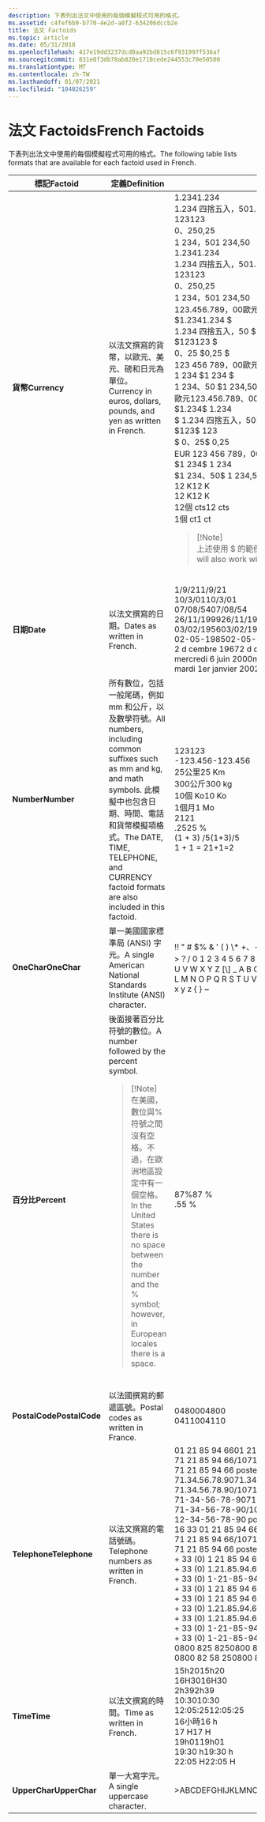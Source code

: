 ```yaml
---
description: 下表列出法文中使用的每個模擬程式可用的格式。
ms.assetid: c4fef6b9-b770-4e2d-a8f2-634206dccb2e
title: 法文 Factoids
ms.topic: article
ms.date: 05/31/2018
ms.openlocfilehash: 417e19dd3237dcd0aa92bd615c6f931997f536af
ms.sourcegitcommit: 831e8f3db78ab820e1710cede244553c70e50500
ms.translationtype: MT
ms.contentlocale: zh-TW
ms.lasthandoff: 01/07/2021
ms.locfileid: "104026259"
---
```

# <a name="french-factoids"></a><span data-ttu-id="9c64d-103">法文 Factoids</span><span class="sxs-lookup"><span data-stu-id="9c64d-103">French Factoids</span></span>

<span data-ttu-id="9c64d-104">下表列出法文中使用的每個模擬程式可用的格式。</span><span class="sxs-lookup"><span data-stu-id="9c64d-104">The following table lists formats that are available for each factoid used in French.</span></span>



<table>
<colgroup>
<col style="width: 33%" />
<col style="width: 33%" />
<col style="width: 33%" />
</colgroup>
<thead>
<tr class="header">
<th><span data-ttu-id="9c64d-105">標記</span><span class="sxs-lookup"><span data-stu-id="9c64d-105">Factoid</span></span></th>
<th><span data-ttu-id="9c64d-106">定義</span><span class="sxs-lookup"><span data-stu-id="9c64d-106">Definition</span></span></th>
<th><span data-ttu-id="9c64d-107">範例</span><span class="sxs-lookup"><span data-stu-id="9c64d-107">Examples</span></span></th>
</tr>
</thead>
<tbody>
<tr class="odd">
<td><span data-ttu-id="9c64d-108"><strong>貨幣</strong></span><span class="sxs-lookup"><span data-stu-id="9c64d-108"><strong>Currency</strong></span></span></td>
<td><span data-ttu-id="9c64d-109">以法文撰寫的貨幣，以歐元、美元、磅和日元為單位。</span><span class="sxs-lookup"><span data-stu-id="9c64d-109">Currency in euros, dollars, pounds, and yen as written in French.</span></span><br/></td>
<td><span data-ttu-id="9c64d-110">1.234</span><span class="sxs-lookup"><span data-stu-id="9c64d-110">1.234</span></span>  <br/> <span data-ttu-id="9c64d-111">1.234 四捨五入，50</span><span class="sxs-lookup"><span data-stu-id="9c64d-111">1.234,50</span></span>  <br/> <span data-ttu-id="9c64d-112">123</span><span class="sxs-lookup"><span data-stu-id="9c64d-112">123</span></span>  <br/> <span data-ttu-id="9c64d-113">0、25</span><span class="sxs-lookup"><span data-stu-id="9c64d-113">0,25</span></span>  <br/> <span data-ttu-id="9c64d-114">1 234，50</span><span class="sxs-lookup"><span data-stu-id="9c64d-114">1 234,50</span></span>  <br/>   <span data-ttu-id="9c64d-115">1.234</span><span class="sxs-lookup"><span data-stu-id="9c64d-115">1.234</span></span><br/>   <span data-ttu-id="9c64d-116">1.234 四捨五入，50</span><span class="sxs-lookup"><span data-stu-id="9c64d-116">1.234,50</span></span><br/>   <span data-ttu-id="9c64d-117">123</span><span class="sxs-lookup"><span data-stu-id="9c64d-117">123</span></span><br/>   <span data-ttu-id="9c64d-118">0、25</span><span class="sxs-lookup"><span data-stu-id="9c64d-118">0,25</span></span><br/>   <span data-ttu-id="9c64d-119">1 234，50</span><span class="sxs-lookup"><span data-stu-id="9c64d-119">1 234,50</span></span><br/> <span data-ttu-id="9c64d-120">123.456.789，00歐元</span><span class="sxs-lookup"><span data-stu-id="9c64d-120">123.456.789,00 EUR</span></span><br/> <span data-ttu-id="9c64d-121">$1.234</span><span class="sxs-lookup"><span data-stu-id="9c64d-121">1.234 $</span></span><br/> <span data-ttu-id="9c64d-122">1.234 四捨五入，50 $</span><span class="sxs-lookup"><span data-stu-id="9c64d-122">1.234,50 $</span></span><br/> <span data-ttu-id="9c64d-123">$123</span><span class="sxs-lookup"><span data-stu-id="9c64d-123">123 $</span></span><br/> <span data-ttu-id="9c64d-124">0、25 $</span><span class="sxs-lookup"><span data-stu-id="9c64d-124">0,25 $</span></span><br/> <span data-ttu-id="9c64d-125">123 456 789，00歐元</span><span class="sxs-lookup"><span data-stu-id="9c64d-125">123 456 789,00 EUR</span></span><br/> <span data-ttu-id="9c64d-126">1 234 $</span><span class="sxs-lookup"><span data-stu-id="9c64d-126">1 234 $</span></span><br/> <span data-ttu-id="9c64d-127">1 234、50 $</span><span class="sxs-lookup"><span data-stu-id="9c64d-127">1 234,50 $</span></span><br/> <span data-ttu-id="9c64d-128">歐元123.456.789、00</span><span class="sxs-lookup"><span data-stu-id="9c64d-128">EUR 123.456.789,00</span></span><br/> <span data-ttu-id="9c64d-129">$1.234</span><span class="sxs-lookup"><span data-stu-id="9c64d-129">$ 1.234</span></span><br/> <span data-ttu-id="9c64d-130">$ 1.234 四捨五入，50</span><span class="sxs-lookup"><span data-stu-id="9c64d-130">$ 1.234,50</span></span><br/> <span data-ttu-id="9c64d-131">$123</span><span class="sxs-lookup"><span data-stu-id="9c64d-131">$ 123</span></span><br/> <span data-ttu-id="9c64d-132">$ 0、25</span><span class="sxs-lookup"><span data-stu-id="9c64d-132">$ 0,25</span></span><br/> <span data-ttu-id="9c64d-133">EUR 123 456 789，00</span><span class="sxs-lookup"><span data-stu-id="9c64d-133">EUR 123 456 789,00</span></span><br/> <span data-ttu-id="9c64d-134">$1 234</span><span class="sxs-lookup"><span data-stu-id="9c64d-134">$ 1 234</span></span><br/> <span data-ttu-id="9c64d-135">$1 234、50</span><span class="sxs-lookup"><span data-stu-id="9c64d-135">$ 1 234,50</span></span><br/> <span data-ttu-id="9c64d-136">12 K</span><span class="sxs-lookup"><span data-stu-id="9c64d-136">12 K</span></span> <br/>   <span data-ttu-id="9c64d-137">12 K</span><span class="sxs-lookup"><span data-stu-id="9c64d-137">12 K</span></span><br/> <span data-ttu-id="9c64d-138">12個 cts</span><span class="sxs-lookup"><span data-stu-id="9c64d-138">12 cts</span></span><br/> <span data-ttu-id="9c64d-139">1個 ct</span><span class="sxs-lookup"><span data-stu-id="9c64d-139">1 ct</span></span><br/>
<blockquote>
[!Note]<br />
<span data-ttu-id="9c64d-140">上述使用 $ 的範例也可以搭配和使用。</span><span class="sxs-lookup"><span data-stu-id="9c64d-140">The examples above that use $ will also work with   and  .</span></span>
</blockquote>
<br/></td>
</tr>
<tr class="even">
<td><span data-ttu-id="9c64d-141"><strong>日期</strong></span><span class="sxs-lookup"><span data-stu-id="9c64d-141"><strong>Date</strong></span></span></td>
<td><span data-ttu-id="9c64d-142">以法文撰寫的日期。</span><span class="sxs-lookup"><span data-stu-id="9c64d-142">Dates as written in French.</span></span><br/></td>
<td><span data-ttu-id="9c64d-143">1/9/21</span><span class="sxs-lookup"><span data-stu-id="9c64d-143">1/9/21</span></span><br/> <span data-ttu-id="9c64d-144">10/3/01</span><span class="sxs-lookup"><span data-stu-id="9c64d-144">10/3/01</span></span><br/> <span data-ttu-id="9c64d-145">07/08/54</span><span class="sxs-lookup"><span data-stu-id="9c64d-145">07/08/54</span></span><br/> <span data-ttu-id="9c64d-146">26/11/1999</span><span class="sxs-lookup"><span data-stu-id="9c64d-146">26/11/1999</span></span><br/> <span data-ttu-id="9c64d-147">03/02/1956</span><span class="sxs-lookup"><span data-stu-id="9c64d-147">03/02/1956</span></span><br/> <span data-ttu-id="9c64d-148">02-05-1985</span><span class="sxs-lookup"><span data-stu-id="9c64d-148">02-05-1985</span></span><br/> <span data-ttu-id="9c64d-149">2 d cembre 1967</span><span class="sxs-lookup"><span data-stu-id="9c64d-149">2 d cembre 1967</span></span><br/> <span data-ttu-id="9c64d-150">mercredi 6 juin 2000</span><span class="sxs-lookup"><span data-stu-id="9c64d-150">mercredi 6 juin 2000</span></span><br/> <span data-ttu-id="9c64d-151">mardi 1er janvier 2002</span><span class="sxs-lookup"><span data-stu-id="9c64d-151">mardi 1er janvier 2002</span></span><br/></td>
</tr>
<tr class="odd">
<td><span data-ttu-id="9c64d-152"><strong>Number</strong></span><span class="sxs-lookup"><span data-stu-id="9c64d-152"><strong>Number</strong></span></span></td>
<td><span data-ttu-id="9c64d-153">所有數位，包括一般尾碼，例如 mm 和公斤，以及數學符號。</span><span class="sxs-lookup"><span data-stu-id="9c64d-153">All numbers, including common suffixes such as mm and kg, and math symbols.</span></span> <span data-ttu-id="9c64d-154">此模擬中也包含日期、時間、電話和貨幣模擬項格式。</span><span class="sxs-lookup"><span data-stu-id="9c64d-154">The DATE, TIME, TELEPHONE, and CURRENCY factoid formats are also included in this factoid.</span></span><br/></td>
<td><span data-ttu-id="9c64d-155">123</span><span class="sxs-lookup"><span data-stu-id="9c64d-155">123</span></span><br/> <span data-ttu-id="9c64d-156">-123.456</span><span class="sxs-lookup"><span data-stu-id="9c64d-156">-123.456</span></span><br/> <span data-ttu-id="9c64d-157">25公里</span><span class="sxs-lookup"><span data-stu-id="9c64d-157">25 Km</span></span><br/> <span data-ttu-id="9c64d-158">300公斤</span><span class="sxs-lookup"><span data-stu-id="9c64d-158">300 kg</span></span><br/> <span data-ttu-id="9c64d-159">10個 Ko</span><span class="sxs-lookup"><span data-stu-id="9c64d-159">10 Ko</span></span><br/> <span data-ttu-id="9c64d-160">1個月</span><span class="sxs-lookup"><span data-stu-id="9c64d-160">1 Mo</span></span><br/> <span data-ttu-id="9c64d-161">21</span><span class="sxs-lookup"><span data-stu-id="9c64d-161">21</span></span><br/> <span data-ttu-id="9c64d-162">.25</span><span class="sxs-lookup"><span data-stu-id="9c64d-162">25 %</span></span><br/> <span data-ttu-id="9c64d-163"> (1 + 3) /5</span><span class="sxs-lookup"><span data-stu-id="9c64d-163">(1+3)/5</span></span><br/> <span data-ttu-id="9c64d-164">1 + 1 = 2</span><span class="sxs-lookup"><span data-stu-id="9c64d-164">1+1=2</span></span><br/></td>
</tr>
<tr class="even">
<td><span data-ttu-id="9c64d-165"><strong>OneChar</strong></span><span class="sxs-lookup"><span data-stu-id="9c64d-165"><strong>OneChar</strong></span></span></td>
<td><span data-ttu-id="9c64d-166">單一美國國家標準局 (ANSI) 字元。</span><span class="sxs-lookup"><span data-stu-id="9c64d-166">A single American National Standards Institute (ANSI) character.</span></span><br/></td>
<td><span data-ttu-id="9c64d-167">!</span><span class="sxs-lookup"><span data-stu-id="9c64d-167">!</span></span> <span data-ttu-id="9c64d-168">&quot; # $% & ' ( ) \* +、-。</span><span class="sxs-lookup"><span data-stu-id="9c64d-168">&quot; # $ % & ' ( ) \* + , - .</span></span> <span data-ttu-id="9c64d-169">/0 1 2 3 4 5 6 7 8 9：;< = >？</span><span class="sxs-lookup"><span data-stu-id="9c64d-169">/ 0 1 2 3 4 5 6 7 8 9 : ; < = > ?</span></span> <span data-ttu-id="9c64d-170">@ A B C D E F G H I J K L M N O P Q R S T U V W X Y Z [\] _ A B C D E F G H I J T H W X Y Z {} ~</span><span class="sxs-lookup"><span data-stu-id="9c64d-170">@ A B C D E F G H I J K L M N O P Q R S T U V W X Y Z [ \ ] _ a b c d e f g h i j k l m n o p q r s t u v w x y z { } ~</span></span>                                    <br/></td>
</tr>
<tr class="odd">
<td><span data-ttu-id="9c64d-171"><strong>百分比</strong></span><span class="sxs-lookup"><span data-stu-id="9c64d-171"><strong>Percent</strong></span></span></td>
<td><span data-ttu-id="9c64d-172">後面接著百分比符號的數位。</span><span class="sxs-lookup"><span data-stu-id="9c64d-172">A number followed by the percent symbol.</span></span><br/>
<blockquote>
[!Note]<br />
<span data-ttu-id="9c64d-173">在美國，數位與% 符號之間沒有空格。不過，在歐洲地區設定中有一個空格。</span><span class="sxs-lookup"><span data-stu-id="9c64d-173">In the United States there is no space between the number and the % symbol; however, in European locales there is a space.</span></span>
</blockquote>
<br/></td>
<td><span data-ttu-id="9c64d-174">87%</span><span class="sxs-lookup"><span data-stu-id="9c64d-174">87 %</span></span><br/> <span data-ttu-id="9c64d-175">.5</span><span class="sxs-lookup"><span data-stu-id="9c64d-175">5 %</span></span><br/></td>
</tr>
<tr class="even">
<td><span data-ttu-id="9c64d-176"><strong>PostalCode</strong></span><span class="sxs-lookup"><span data-stu-id="9c64d-176"><strong>PostalCode</strong></span></span></td>
<td><span data-ttu-id="9c64d-177">以法國撰寫的郵遞區號。</span><span class="sxs-lookup"><span data-stu-id="9c64d-177">Postal codes as written in France.</span></span><br/></td>
<td><span data-ttu-id="9c64d-178">04800</span><span class="sxs-lookup"><span data-stu-id="9c64d-178">04800</span></span><br/> <span data-ttu-id="9c64d-179">04110</span><span class="sxs-lookup"><span data-stu-id="9c64d-179">04110</span></span><br/></td>
</tr>
<tr class="odd">
<td><span data-ttu-id="9c64d-180"><strong>Telephone</strong></span><span class="sxs-lookup"><span data-stu-id="9c64d-180"><strong>Telephone</strong></span></span></td>
<td><span data-ttu-id="9c64d-181">以法文撰寫的電話號碼。</span><span class="sxs-lookup"><span data-stu-id="9c64d-181">Telephone numbers as written in French.</span></span><br/></td>
<td><span data-ttu-id="9c64d-182">01 21 85 94 66</span><span class="sxs-lookup"><span data-stu-id="9c64d-182">01 21 85 94 66</span></span><br/> <span data-ttu-id="9c64d-183">71 21 85 94 66/10</span><span class="sxs-lookup"><span data-stu-id="9c64d-183">71 21 85 94 66 /10</span></span><br/> <span data-ttu-id="9c64d-184">71 21 85 94 66 poste 10</span><span class="sxs-lookup"><span data-stu-id="9c64d-184">71 21 85 94 66 poste 10</span></span><br/> <span data-ttu-id="9c64d-185">71.34.56.78.90</span><span class="sxs-lookup"><span data-stu-id="9c64d-185">71.34.56.78.90</span></span><br/> <span data-ttu-id="9c64d-186">71.34.56.78.90/10</span><span class="sxs-lookup"><span data-stu-id="9c64d-186">71.34.56.78.90/10</span></span><br/> <span data-ttu-id="9c64d-187">71-34-56-78-90</span><span class="sxs-lookup"><span data-stu-id="9c64d-187">71-34-56-78-90</span></span><br/> <span data-ttu-id="9c64d-188">71-34-56-78-90/10</span><span class="sxs-lookup"><span data-stu-id="9c64d-188">71-34-56-78-90/10</span></span><br/> <span data-ttu-id="9c64d-189">12-34-56-78-90 poste 10</span><span class="sxs-lookup"><span data-stu-id="9c64d-189">12-34-56-78-90 poste 10</span></span><br/> <span data-ttu-id="9c64d-190">16 33 01 21 85 94 66</span><span class="sxs-lookup"><span data-stu-id="9c64d-190">16 33 01 21 85 94 66</span></span><br/> <span data-ttu-id="9c64d-191">71 21 85 94 66/10</span><span class="sxs-lookup"><span data-stu-id="9c64d-191">71 21 85 94 66 /10</span></span><br/> <span data-ttu-id="9c64d-192">71 21 85 94 66 poste 10</span><span class="sxs-lookup"><span data-stu-id="9c64d-192">71 21 85 94 66 poste 10</span></span><br/> <span data-ttu-id="9c64d-193">+ 33 (0) 1 21 85 94 66</span><span class="sxs-lookup"><span data-stu-id="9c64d-193">+33 (0)1 21 85 94 66</span></span><br/> <span data-ttu-id="9c64d-194">+ 33 (0) 1.21.85.94.66</span><span class="sxs-lookup"><span data-stu-id="9c64d-194">+33 (0)1.21.85.94.66</span></span><br/> <span data-ttu-id="9c64d-195">+ 33 (0) 1-21-85-94-66</span><span class="sxs-lookup"><span data-stu-id="9c64d-195">+33 (0)1-21-85-94-66</span></span><br/> <span data-ttu-id="9c64d-196">+ 33 (0) 1 21 85 94 66/11</span><span class="sxs-lookup"><span data-stu-id="9c64d-196">+33 (0)1 21 85 94 66 /11</span></span><br/> <span data-ttu-id="9c64d-197">+ 33 (0) 1 21 85 94 66 poste 10</span><span class="sxs-lookup"><span data-stu-id="9c64d-197">+33 (0)1 21 85 94 66 poste 10</span></span><br/> <span data-ttu-id="9c64d-198">+ 33 (0) 1.21.85.94.66/11</span><span class="sxs-lookup"><span data-stu-id="9c64d-198">+33 (0)1.21.85.94.66/11</span></span><br/> <span data-ttu-id="9c64d-199">+ 33 (0) 1.21.85.94.66 poste 10</span><span class="sxs-lookup"><span data-stu-id="9c64d-199">+33 (0)1.21.85.94.66 poste 10</span></span><br/> <span data-ttu-id="9c64d-200">+ 33 (0) 1-21-85-94-66/11</span><span class="sxs-lookup"><span data-stu-id="9c64d-200">+33 (0)1-21-85-94-66/11</span></span><br/> <span data-ttu-id="9c64d-201">+ 33 (0) 1-21-85-94-66 poste 10</span><span class="sxs-lookup"><span data-stu-id="9c64d-201">+33 (0)1-21-85-94-66 poste 10</span></span><br/> <span data-ttu-id="9c64d-202">0800 825 825</span><span class="sxs-lookup"><span data-stu-id="9c64d-202">0800 825 825</span></span><br/> <span data-ttu-id="9c64d-203">0800 82 58 25</span><span class="sxs-lookup"><span data-stu-id="9c64d-203">0800 82 58 25</span></span><br/></td>
</tr>
<tr class="even">
<td><span data-ttu-id="9c64d-204"><strong>Time</strong></span><span class="sxs-lookup"><span data-stu-id="9c64d-204"><strong>Time</strong></span></span></td>
<td><span data-ttu-id="9c64d-205">以法文撰寫的時間。</span><span class="sxs-lookup"><span data-stu-id="9c64d-205">Time as written in French.</span></span><br/></td>
<td><span data-ttu-id="9c64d-206">15h20</span><span class="sxs-lookup"><span data-stu-id="9c64d-206">15h20</span></span><br/> <span data-ttu-id="9c64d-207">16H30</span><span class="sxs-lookup"><span data-stu-id="9c64d-207">16H30</span></span><br/> <span data-ttu-id="9c64d-208">2h39</span><span class="sxs-lookup"><span data-stu-id="9c64d-208">2h39</span></span><br/> <span data-ttu-id="9c64d-209">10:30</span><span class="sxs-lookup"><span data-stu-id="9c64d-209">10:30</span></span><br/> <span data-ttu-id="9c64d-210">12:05:25</span><span class="sxs-lookup"><span data-stu-id="9c64d-210">12:05:25</span></span><br/> <span data-ttu-id="9c64d-211">16小時</span><span class="sxs-lookup"><span data-stu-id="9c64d-211">16 h</span></span><br/> <span data-ttu-id="9c64d-212">17 H</span><span class="sxs-lookup"><span data-stu-id="9c64d-212">17 H</span></span><br/> <span data-ttu-id="9c64d-213">19h01</span><span class="sxs-lookup"><span data-stu-id="9c64d-213">19h01</span></span><br/> <span data-ttu-id="9c64d-214">19:30 h</span><span class="sxs-lookup"><span data-stu-id="9c64d-214">19:30 h</span></span><br/> <span data-ttu-id="9c64d-215">22:05 H</span><span class="sxs-lookup"><span data-stu-id="9c64d-215">22:05 H</span></span><br/></td>
</tr>
<tr class="odd">
<td><span data-ttu-id="9c64d-216"><strong>UpperChar</strong></span><span class="sxs-lookup"><span data-stu-id="9c64d-216"><strong>UpperChar</strong></span></span></td>
<td><span data-ttu-id="9c64d-217">單一大寫字元。</span><span class="sxs-lookup"><span data-stu-id="9c64d-217">A single uppercase character.</span></span><br/></td>
<td><span data-ttu-id="9c64d-218">>ABCDEFGHIJKLMNOPQRSTUVWXYZ</span><span class="sxs-lookup"><span data-stu-id="9c64d-218">ABCDEFGHIJKLMNOPQRSTUVWXYZ</span></span><br/></td>
</tr>
</tbody>
</table>



 

 

 




